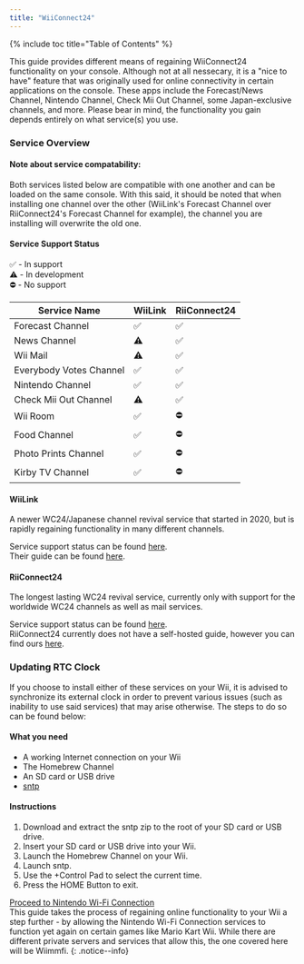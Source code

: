 ```yaml
---
title: "WiiConnect24"
---
```


{% include toc title="Table of Contents" %}

This guide provides different means of regaining WiiConnect24 functionality on your console. Although not at all nessecary, it is a "nice to have" feature that was originally used for online connectivity in certain applications on the console. These apps include the Forecast/News Channel, Nintendo Channel, Check Mii Out Channel, some Japan-exclusive channels, and more. Please bear in mind, the functionality you gain depends entirely on what service(s) you use.

### Service Overview

#### Note about service compatability:
Both services listed below are compatible with one another and can be loaded on the same console. With this said, it should be noted that when installing one channel over the other (WiiLink's Forecast Channel over RiiConnect24's Forecast Channel for example), the channel you are installing will overwrite the old one.


#### Service Support Status
✅ - In support<br>
⚠️ - In development<br>
⛔ - No support

| Service Name | WiiLink | RiiConnect24 |
| ------------ | ------- | ------------ |
| Forecast Channel | ✅ | ✅ |
| News Channel | ⚠️ | ✅ |
| Wii Mail | ⚠️ | ✅ |
| Everybody Votes Channel | ✅ | ✅ |
| Nintendo Channel | ✅ | ✅ |
| Check Mii Out Channel | ⚠️ | ✅ |
| Wii Room | ✅ | ⛔ |
| Food Channel | ✅ | ⛔ |
| Photo Prints Channel | ✅ | ⛔
| Kirby TV Channel | ✅ | ⛔ |

#### WiiLink
A newer WC24/Japanese channel revival service that started in 2020, but is rapidly regaining functionality in many different channels.
    
Service support status can be found [here](https://www.wiilink24.com/status).<br>
Their guide can be found [here](https://www.wiilink24.com/guide/1welcome/).

#### RiiConnect24
The longest lasting WC24 revival service, currently only with support for the worldwide WC24 channels as well as mail services.

Service support status can be found [here](https://rc24.xyz/stats/).<br>
RiiConnect24 currently does not have a self-hosted guide, however you can find ours [here](riiconnect24).

### Updating RTC Clock
If you choose to install either of these services on your Wii, it is advised to synchronize its external clock in order to prevent various issues (such as inability to use said services) that may arise otherwise. The steps to do so can be found below:

#### What you need
+ A working Internet connection on your Wii
+ The Homebrew Channel
+ An SD card or USB drive
+ [sntp](https://oscwii.org/library/app/sntp)

#### Instructions
1. Download and extract the sntp zip to the root of your SD card or USB drive.
1. Insert your SD card or USB drive into your Wii. 
1. Launch the Homebrew Channel on your Wii.
1. Launch sntp.
1. Use the +Control Pad to select the current time.
1. Press the HOME Button to exit.

[Proceed to Nintendo Wi-Fi Connection](wiimmfi)<br>
This guide takes the process of regaining online functionality to your Wii a step further - by allowing the Nintendo Wi-Fi Connection services to function yet again on certain games like Mario Kart Wii. While there are different private servers and services that allow this, the one covered here will be Wiimmfi.
{: .notice--info}

